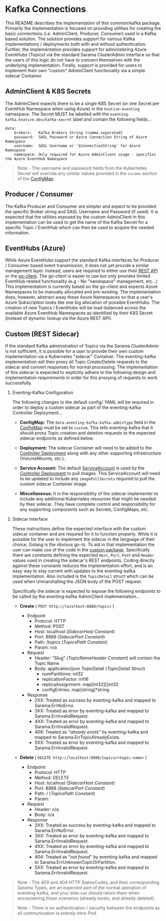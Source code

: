 # Kafka Connections

This README describes the implementation of this common/kafka package.  Primarily the implementation is focused on
providing utilities for creating the basic connections (i.e. AdminClient, Producer, Consumer) used in a Kafka based
solution.  The solution provides support for various Kafka implementations / deployments both with and without
authentication.  Further, the implementation provides support for administering Azure EventHubs (Topics) via the
standard Sarama ClusterAdmin interface so that the users of this logic do not have to concern themselves with the
underlying implementation.  Finally, support is provided for users to implement their own "custom" AdminClient
functionality via a simple sidecar Container.

## AdminClient & K8S Secrets

The AdminClient expects there to be a single K8S Secret (or one Secret per EventHub Namespace when using Azure) in
the `knative-eventing` namespace.  The Secret MUST be labelled with the `eventing-kafka.knative.dev/kafka-secret`
label and contain the following fields...

```
data:
    brokers:   Kafka Brokers String (comma separated)
    password:  SASL Password or Azure Connection String of Azure Namespace
    username:  SASL Username or '$ConnectionString' for Azure Namespace
    namespace: Only required for Azure AdminClient usage - specifies the Azure EventHub Namespace
```

> Note - The username and password fields from the Kubernetes Secret will override any similar values
> provided in the `sarama` section of the [ConfigMap](../../../config/200-eventing-kafka-configmap.yaml).

## Producer / Consumer

The Kafka Producer and Consumer are simpler and expect to be provided the specific Broker string and SASL Username
and Password (if used).  It is expected that the utilities exposed by the custom AdminClient in this implementation
can be used to get the name of the Kafka Secret for a specific Topic / EventHub which can then be used to acquire
the needed information.

## EventHubs (Azure)

While Azure EventHubs support the standard Kafka interfaces for Producer / Consumer based event transmission, it
does not yet provide a similar management layer.  Instead, users are required to either use their
[REST API](https://docs.microsoft.com/en-us/rest/api/eventhub/) or the
[go-client](https://github.com/Azure/azure-event-hubs-go/tree/master).  The go-client is easier to use but only
provides limited EventHub related functionality (e.g - No "namespace" management, etc...)  This implementation is
currently based on the go-client and expects Azure Namespaces to be manually allocated and pre-existing.  The
implementation does, however, abstract away these Azure Namespaces so that a user's Azure Subscription looks like
one big allocation of possible EventHubs.  The creation of new Topics / EventHubs will be load-balanced across
the available Azure EventHub Namespaces as identified by their K8S Secret (instead of dynamic lookup via the
Azure REST API).

## Custom (REST Sidecar)

If the standard Kafka administration of Topics via the Sarama ClusterAdmin is not sufficient, it is possible for
a user to provide their own custom implementation via a Kubernetes "sidecar" Container.  The eventing-kafka
implementation will then proxy all Topic Create/Delete requests to the sidecar and convert responses for normal
processing.  The implementation of this sidecar is expected to explicitly adhere to the following design and
implementation requirements in order for this proxying of requests to work successfully.

1. Eventing-Kafka Configuration

    The following changes to the default config/ YAML will be required in order to deploy a custom sidecar
    as part of the eventing-kafka Controller Deployment...

    - **ConfigMap:** The `data.eventing-kafka.kafka.adminType` field in the [ConfigMap](../../../config/200-eventing-kafka-configmap.yaml)
      must be set to `custom`.  This tells eventing-kafka that it should proxy Topic creation and deletion requests
      to the expected sidecar endpoints as defined below.

    - **Deployment:** The sidecar Container will need to be added to the [Controller Deployment](../../../config/400-deployment.yaml)
      along with any other supporting infrastructure (VolumeMounts, etc.).

    - **Service Account:** The default [ServiceAccount](../../../config/100-controller-serviceaccount.yaml) is used by
      the [Controller Deployment](../../../config/400-deployment.yaml) to pull images.  This ServiceAccount
      will need to be updated to include any `imagePullSecrets` required to pull the custom sidecar Container image.

    - **Miscellaneous:** It is the responsibility of the sidecar implementer to include any additional Kubernetes resources that
      might be needed by their sidecar.  They have complete control and responsibility for any supporting
      components such as Secrets, ConfigMaps, etc.

1. Sidecar Interface

    These instructions define the expected interface with the custom sidecar container and are required for it
    to function properly.  While it is possible for the user to implement the sidecar in the language of their
    choice, Golang is the obvious go-to.  To aid in that implementation the user can make use of the code in
    the [custom package](admin/custom).  Specifically there are constants defining the expected `Host`, `Port`,
    `Path` and `Header` values used in creating the sidecar's REST endpoints.  Coding directly against these
    constants reduces the implementation effort, and is an easy way to stay current with updates to the
    eventing-kafka implementation.   Also included is the `TopicDetail` struct which can be used when Unmarshalling
    the JSON body of the POST request.

    Specifically the sidecar is expected to expose the following endpoints to be called by the eventing-kafka
    AdminClient implementation...

      - **Create** ( `POST http://localhost:8888/topics` )
        - Endpoint
          - Protocol: HTTP
          - Method: POST
          - Host: localhost (*SidecarHost Constant*)
          - Port: 8888 (*SidecarPort Constant*)
          - Path: /topics (*TopicsPath Constant*)
          - Param: n/a
        - Request
          - Header: "Slug" (*TopicNameHeader Constant*) will contain the Topic Name.
          - Body: application/json TopicDetail (*TopicDetail Struct*)
            - numPartitions: int32
            - replicationFactor: int16
            - replicaAssignment: map[int32][]int32
            - configEntries: map[string]*string
        - Response
          - 2XX: Treated as success by eventing-kafka and mapped to Sarama.ErrNoError.
          - 3XX: Treated as error by eventing-kafka and mapped to Sarama.ErrInvalidRequest.
          - 4XX: Treated as error by eventing-kafka and mapped to Sarama.ErrInvalidRequest.
          - 409: Treated as "*already exists*" by eventing-kafka and mapped to Sarama.ErrTopicAlreadyExists.
          - 5XX: Treated as error by eventing-kafka and mapped to Sarama.ErrInvalidRequest.

      - **Delete** ( `DELETE http://localhost:8888/topics/<topic-name>` )
        - Endpoint
          - Protocol: HTTP
          - Method: DELETE
          - Host: localhost (*SidecarHost Constant*)
          - Port: 8888 (*SidecarPort Constant*)
          - Path: / (*TopicsPath Constant*)
          - Param: *<topic-name>*
        - Request
          - Header: n/a
          - Body: n/a
        - Response
          - 2XX: Treated as success by eventing-kafka and mapped to Sarama.ErrNoError.
          - 3XX: Treated as error by eventing-kafka and mapped to Sarama.ErrInvalidRequest.
          - 4XX: Treated as error by eventing-kafka and mapped to Sarama.ErrInvalidRequest.
          - 404: Treated as "*not found*" by eventing-kafka and mapped to Sarama.ErrUnknownTopicOrPartition.
          - 5XX: Treated as error by eventing-kafka and mapped to Sarama.ErrInvalidRequest.

> Note - The 409 and 404 HTTP StatusCodes, and their corresponding Sarama Types, are an expected part of the
> normal operation of eventing-kafka, and your side-car should return them when encountering those scenarios
> (already exists, and already deleted).
>
> Note - There is no authentication / security between the endpoints as all communication is entirely intra-Pod.
